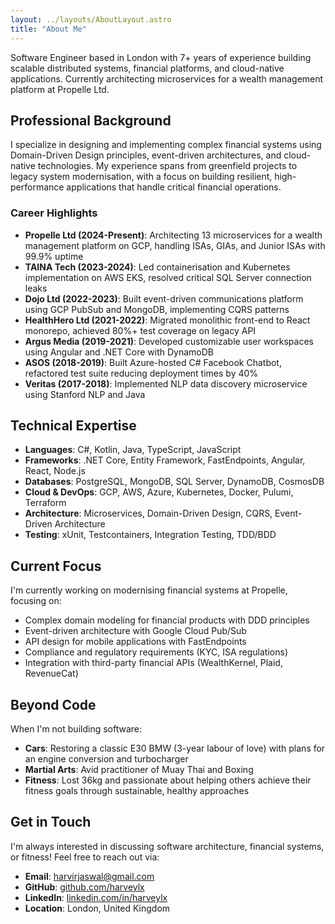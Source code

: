 ```yaml
---
layout: ../layouts/AboutLayout.astro
title: "About Me"
---
```

Software Engineer based in London with 7+ years of experience building scalable distributed systems, financial platforms, and cloud-native applications. Currently architecting microservices for a wealth management platform at Propelle Ltd.

## Professional Background

I specialize in designing and implementing complex financial systems using Domain-Driven Design principles, event-driven architectures, and cloud-native technologies. My experience spans from greenfield projects to legacy system modernisation, with a focus on building resilient, high-performance applications that handle critical financial operations.

### Career Highlights

- **Propelle Ltd (2024-Present)**: Architecting 13 microservices for a wealth management platform on GCP, handling ISAs, GIAs, and Junior ISAs with 99.9% uptime
- **TAINA Tech (2023-2024)**: Led containerisation and Kubernetes implementation on AWS EKS, resolved critical SQL Server connection leaks
- **Dojo Ltd (2022-2023)**: Built event-driven communications platform using GCP PubSub and MongoDB, implementing CQRS patterns
- **HealthHero Ltd (2021-2022)**: Migrated monolithic front-end to React monorepo, achieved 80%+ test coverage on legacy API
- **Argus Media (2019-2021)**: Developed customizable user workspaces using Angular and .NET Core with DynamoDB
- **ASOS (2018-2019)**: Built Azure-hosted C# Facebook Chatbot, refactored test suite reducing deployment times by 40%
- **Veritas (2017-2018)**: Implemented NLP data discovery microservice using Stanford NLP and Java

## Technical Expertise

- **Languages**: C#, Kotlin, Java, TypeScript, JavaScript
- **Frameworks**: .NET Core, Entity Framework, FastEndpoints, Angular, React, Node.js
- **Databases**: PostgreSQL, MongoDB, SQL Server, DynamoDB, CosmosDB
- **Cloud & DevOps**: GCP, AWS, Azure, Kubernetes, Docker, Pulumi, Terraform
- **Architecture**: Microservices, Domain-Driven Design, CQRS, Event-Driven Architecture
- **Testing**: xUnit, Testcontainers, Integration Testing, TDD/BDD

## Current Focus

I'm currently working on modernising financial systems at Propelle, focusing on:
- Complex domain modeling for financial products with DDD principles
- Event-driven architecture with Google Cloud Pub/Sub
- API design for mobile applications with FastEndpoints
- Compliance and regulatory requirements (KYC, ISA regulations)
- Integration with third-party financial APIs (WealthKernel, Plaid, RevenueCat)

## Beyond Code

When I'm not building software:
- **Cars**: Restoring a classic E30 BMW (3-year labour of love) with plans for an engine conversion and turbocharger
- **Martial Arts**: Avid practitioner of Muay Thai and Boxing
- **Fitness**: Lost 36kg and passionate about helping others achieve their fitness goals through sustainable, healthy approaches

## Get in Touch

I'm always interested in discussing software architecture, financial systems, or fitness! Feel free to reach out via:
- **Email**: harvirjaswal@gmail.com
- **GitHub**: [github.com/harveylx](https://github.com/harveylx)
- **LinkedIn**: [linkedin.com/in/harveylx](https://linkedin.com/in/harveylx)
- **Location**: London, United Kingdom